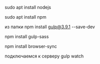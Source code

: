 sudo apt install nodejs

sudo apt install npm

из папки
npm install gulp@3.9.1 --save-dev

npm install gulp-sass

npm install browser-sync

подключаемся к серверу
gulp watch